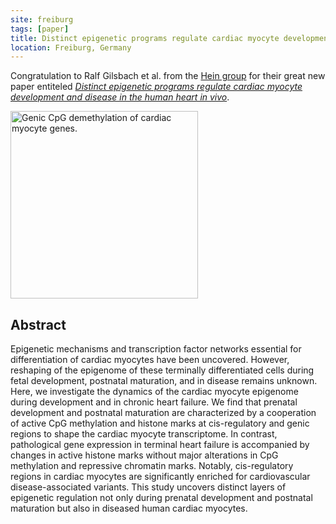 ```yaml
---
site: freiburg
tags: [paper]
title: Distinct epigenetic programs regulate cardiac myocyte development and disease in the human heart in vivo
location: Freiburg, Germany
---
```


Congratulation to Ralf Gilsbach et al. from the [Hein group](https://portal.uni-freiburg.de/pharmakologie/ii)
for their great new paper entiteled
[*Distinct epigenetic programs regulate cardiac myocyte development and disease in the human heart in vivo*](https://www.nature.com/articles/s41467-017-02762-z).

<div class="multiple-img">
    <img src="/assets/media/2018-01-30-Gilsbach_NatCom.jpg" height="300px" alt="Genic CpG demethylation of cardiac myocyte genes." />
</div>

## Abstract

Epigenetic mechanisms and transcription factor networks essential for differentiation of cardiac myocytes have been uncovered. However, reshaping of the epigenome of these terminally differentiated cells during fetal development, postnatal maturation, and in disease remains unknown. Here, we investigate the dynamics of the cardiac myocyte epigenome during development and in chronic heart failure. We find that prenatal development and postnatal maturation are characterized by a cooperation of active CpG methylation and histone marks at cis-regulatory and genic regions to shape the cardiac myocyte transcriptome. In contrast, pathological gene expression in terminal heart failure is accompanied by changes in active histone marks without major alterations in CpG methylation and repressive chromatin marks. Notably, cis-regulatory regions in cardiac myocytes are significantly enriched for cardiovascular disease-associated variants. This study uncovers distinct layers of epigenetic regulation not only during prenatal development and postnatal maturation but also in diseased human cardiac myocytes.
